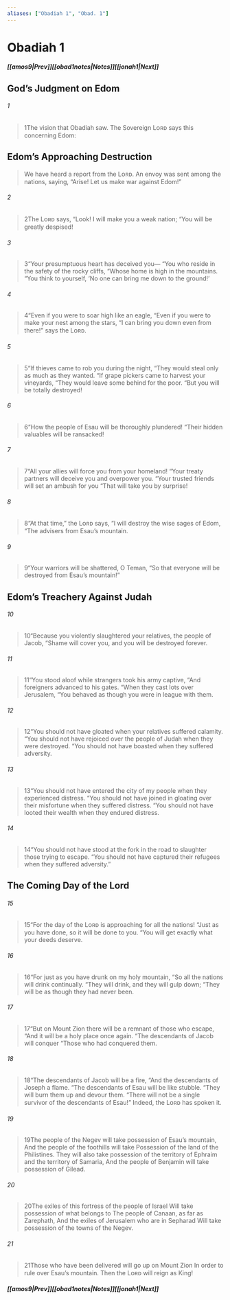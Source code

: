 ```yaml
---
aliases: ["Obadiah 1", "Obad. 1"]
---
```

# Obadiah 1
##### <span class=arrow-left></span>[[amos9|Prev]]<span class=navigation-separator></span>[[obad1notes|Notes]]<span class=navigation-separator></span>[[jonah1|Next]]<span class=arrow-right></span>
## God’s Judgment on Edom
###### 1
><span class=verse-first-poetry>1</span>The vision that Obadiah saw.
>The Sovereign Lᴏʀᴅ says this concerning Edom:
## Edom’s Approaching Destruction
>We have heard a report from the Lᴏʀᴅ.
>An envoy was sent among the nations, saying,
><span class=poetry-quote-double>“</span>Arise! Let us make war against Edom!”
###### 2
><span class=verse-body-poetry>2</span>The Lᴏʀᴅ says, “Look! I will make you a weak nation;
><span class=poetry-quote-double>“</span>You will be greatly despised!
###### 3
><span class=verse-body-poetry>3</span><span class=poetry-quote-double>“</span>Your presumptuous heart has deceived you—
><span class=poetry-quote-double>“</span>You who reside in the safety of the rocky cliffs,
><span class=poetry-quote-double>“</span>Whose home is high in the mountains.
><span class=poetry-quote-double>“</span>You think to yourself,
><span class=poetry-quote-single>‘</span>No one can bring me down to the ground!’
###### 4
><span class=verse-body-poetry>4</span><span class=poetry-quote-double>“</span>Even if you were to soar high like an eagle,
><span class=poetry-quote-double>“</span>Even if you were to make your nest among the stars,
><span class=poetry-quote-double>“</span>I can bring you down even from there!” says the Lᴏʀᴅ.
###### 5
><span class=verse-body-poetry>5</span><span class=poetry-quote-double>“</span>If thieves came to rob you during the night,
><span class=poetry-quote-double>“</span>They would steal only as much as they wanted.
><span class=poetry-quote-double>“</span>If grape pickers came to harvest your vineyards,
><span class=poetry-quote-double>“</span>They would leave some behind for the poor.
><span class=poetry-quote-double>“</span>But you will be totally destroyed!
###### 6
><span class=verse-body-poetry>6</span><span class=poetry-quote-double>“</span>How the people of Esau will be thoroughly plundered!
><span class=poetry-quote-double>“</span>Their hidden valuables will be ransacked!
###### 7
><span class=verse-body-poetry>7</span><span class=poetry-quote-double>“</span>All your allies will force you from your homeland!
><span class=poetry-quote-double>“</span>Your treaty partners will deceive you and overpower you.
><span class=poetry-quote-double>“</span>Your trusted friends will set an ambush for you
><span class=poetry-quote-double>“</span>That will take you by surprise!
###### 8
><span class=verse-body-poetry>8</span><span class=poetry-quote-double>“</span>At that time,” the Lᴏʀᴅ says,
><span class=poetry-quote-double>“</span>I will destroy the wise sages of Edom,
><span class=poetry-quote-double>“</span>The advisers from Esau’s mountain.
###### 9
><span class=verse-body-poetry>9</span><span class=poetry-quote-double>“</span>Your warriors will be shattered, O Teman,
><span class=poetry-quote-double>“</span>So that everyone will be destroyed from Esau’s mountain!”
## Edom’s Treachery Against Judah
###### 10
><span class=verse-first-poetry>10</span><span class=poetry-quote-double>“</span>Because you violently slaughtered your relatives, the people of Jacob,
><span class=poetry-quote-double>“</span>Shame will cover you, and you will be destroyed forever.
###### 11
><span class=verse-body-poetry>11</span><span class=poetry-quote-double>“</span>You stood aloof while strangers took his army captive,
><span class=poetry-quote-double>“</span>And foreigners advanced to his gates.
><span class=poetry-quote-double>“</span>When they cast lots over Jerusalem,
><span class=poetry-quote-double>“</span>You behaved as though you were in league with them.
<div class=paragraph-break></div>

###### 12
><span class=verse-first-poetry>12</span><span class=poetry-quote-double>“</span>You should not have gloated when your relatives suffered calamity.
><span class=poetry-quote-double>“</span>You should not have rejoiced over the people of Judah when they were destroyed.
><span class=poetry-quote-double>“</span>You should not have boasted when they suffered adversity.
###### 13
><span class=verse-body-poetry>13</span><span class=poetry-quote-double>“</span>You should not have entered the city of my people when they experienced distress.
><span class=poetry-quote-double>“</span>You should not have joined in gloating over their misfortune when they suffered distress.
><span class=poetry-quote-double>“</span>You should not have looted their wealth when they endured distress.
###### 14
><span class=verse-body-poetry>14</span><span class=poetry-quote-double>“</span>You should not have stood at the fork in the road to slaughter those trying to escape.
><span class=poetry-quote-double>“</span>You should not have captured their refugees when they suffered adversity.”
## The Coming Day of the Lord
###### 15
><span class=verse-first-poetry>15</span><span class=poetry-quote-double>“</span>For the day of the Lᴏʀᴅ is approaching for all the nations!
><span class=poetry-quote-double>“</span>Just as you have done, so it will be done to you.
><span class=poetry-quote-double>“</span>You will get exactly what your deeds deserve.
###### 16
><span class=verse-body-poetry>16</span><span class=poetry-quote-double>“</span>For just as you have drunk on my holy mountain,
><span class=poetry-quote-double>“</span>So all the nations will drink continually.
><span class=poetry-quote-double>“</span>They will drink, and they will gulp down;
><span class=poetry-quote-double>“</span>They will be as though they had never been.
###### 17
><span class=verse-body-poetry>17</span><span class=poetry-quote-double>“</span>But on Mount Zion there will be a remnant of those who escape,
><span class=poetry-quote-double>“</span>And it will be a holy place once again.
><span class=poetry-quote-double>“</span>The descendants of Jacob will conquer
><span class=poetry-quote-double>“</span>Those who had conquered them.
###### 18
><span class=verse-body-poetry>18</span><span class=poetry-quote-double>“</span>The descendants of Jacob will be a fire,
><span class=poetry-quote-double>“</span>And the descendants of Joseph a flame.
><span class=poetry-quote-double>“</span>The descendants of Esau will be like stubble.
><span class=poetry-quote-double>“</span>They will burn them up and devour them.
><span class=poetry-quote-double>“</span>There will not be a single survivor of the descendants of Esau!”
>Indeed, the Lᴏʀᴅ has spoken it.
###### 19
><span class=verse-body-poetry>19</span>The people of the Negev will take possession of Esau’s mountain,
>And the people of the foothills will take
>Possession of the land of the Philistines.
>They will also take possession of the territory of Ephraim and the territory of Samaria,
>And the people of Benjamin will take possession of Gilead.
###### 20
><span class=verse-body-poetry>20</span>The exiles of this fortress of the people of Israel
>Will take possession of what belongs to
>The people of Canaan, as far as Zarephath,
>And the exiles of Jerusalem who are in Sepharad
>Will take possession of the towns of the Negev.
###### 21
><span class=verse-body-poetry>21</span>Those who have been delivered will go up on Mount Zion
>In order to rule over Esau’s mountain.
>Then the Lᴏʀᴅ will reign as King!
##### <span class=arrow-left></span>[[amos9|Prev]]<span class=navigation-separator></span>[[obad1notes|Notes]]<span class=navigation-separator></span>[[jonah1|Next]]<span class=arrow-right></span>